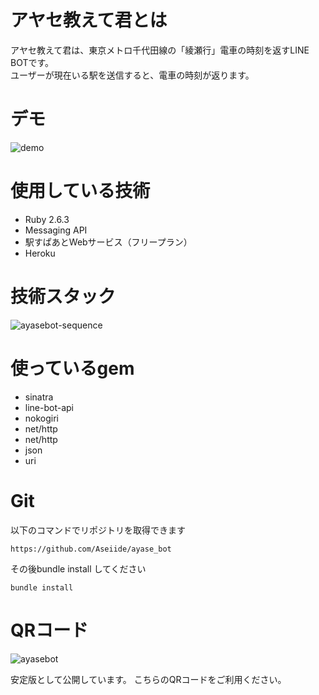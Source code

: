 # アヤセ教えて君とは
アヤセ教えて君は、東京メトロ千代田線の「綾瀬行」電車の時刻を返すLINE BOTです。  
ユーザーが現在いる駅を送信すると、電車の時刻が返ります。

# デモ
![demo](https://user-images.githubusercontent.com/45246171/92308552-66ceec00-efd9-11ea-93bd-a757e122a5ac.gif)

# 使用している技術
- Ruby 2.6.3
- Messaging API
- 駅すぱあとWebサービス（フリープラン）
- Heroku

# 技術スタック
![ayasebot-sequence](https://user-images.githubusercontent.com/45246171/92366693-757be700-f130-11ea-8efd-7b52c95f063d.png)

# 使っているgem
- sinatra
- line-bot-api
- nokogiri
- net/http
- net/http
- json
- uri


# Git
以下のコマンドでリポジトリを取得できます
```
https://github.com/Aseiide/ayase_bot
```
その後bundle install してください
```
bundle install
```
# QRコード
![ayasebot](https://user-images.githubusercontent.com/45246171/92367721-c213f200-f131-11ea-8de9-26086b4d2938.png)

安定版として公開しています。
こちらのQRコードをご利用ください。
